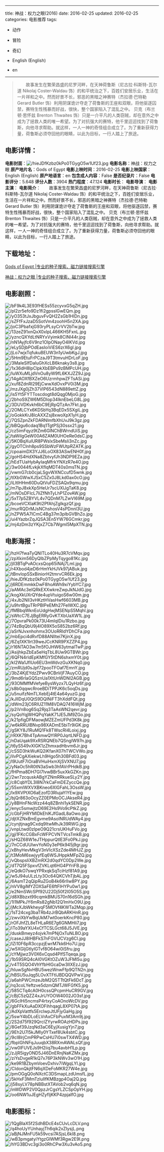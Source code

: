 
---
title: 神战：权力之眼(2016)
date: 2016-02-25
updated: 2016-02-25
categories: 电影推荐
tags:
- 动作
- 冒险
- 奇幻

- English (English)
- en
---


> 　　故事发生在繁荣昌盛的尼罗河畔，在天神荷鲁斯（尼古拉·科斯特-瓦尔道 Nikolaj Coster-Waldau 饰）的和平统治之下，百姓们安居乐业，生活在一片祥和之中。然而好景不长，邪恶的黑暗之神赛特（杰拉德·巴特勒 Gerard Butler 饰）利用阴谋诡计夺走了荷鲁斯的王座和双眼，将他驱逐囚禁，赛特生性残暴而好战，很快，整个国家陷入了混乱之中。  贝克（布兰顿·思怀兹 Brenton Thwaites 饰）只是一介平凡的人类窃贼，却在意外之中成为了拯救人类的唯一希望。为了对抗强大的赛特，他千里迢迢找到了荷鲁斯，向他寻求帮助。就这样，一人一神的奇怪组合成立了。为了重新获得力量，荷鲁斯必须夺回他的眼睛，以此为目标，一行人踏上了旅途。

## **电影详情**：

**电影封面**：<img src="https://image.tmdb.org/t/p/w200/hieJDfKzbz0kPo0TGygO5w1Uf23.jpg" alt="/hieJDfKzbz0kPo0TGygO5w1Uf23.jpg" title="/hieJDfKzbz0kPo0TGygO5w1Uf23.jpg">
**电影名称**：神战：权力之眼
**原产地片名**：Gods of Egypt
**电影上映时间**：2016-02-25
**电影上映国家**：English (English)
**原产地语言**：en
**包含成人内容**：False
**是否纪录片**：False
**电影评分**：5.648
**评分人数**：3904
**热门程度**：47.124
**电影时长**：
**电影导演**：
**电影主演**：
**电影简介**：　　故事发生在繁荣昌盛的尼罗河畔，在天神荷鲁斯（尼古拉·科斯特-瓦尔道 Nikolaj Coster-Waldau 饰）的和平统治之下，百姓们安居乐业，生活在一片祥和之中。然而好景不长，邪恶的黑暗之神赛特（杰拉德·巴特勒 Gerard Butler 饰）利用阴谋诡计夺走了荷鲁斯的王座和双眼，将他驱逐囚禁，赛特生性残暴而好战，很快，整个国家陷入了混乱之中。  贝克（布兰顿·思怀兹 Brenton Thwaites 饰）只是一介平凡的人类窃贼，却在意外之中成为了拯救人类的唯一希望。为了对抗强大的赛特，他千里迢迢找到了荷鲁斯，向他寻求帮助。就这样，一人一神的奇怪组合成立了。为了重新获得力量，荷鲁斯必须夺回他的眼睛，以此为目标，一行人踏上了旅途。

## **下载地址**：
[Gods of Egypt |专业的种子搜索、磁力链接搜索引擎](https://movie.amd794.com:2083/?search=Gods%20of%20Egypt&ordering=&mode=match_phrase&page_size=10&page=1)

[神战：权力之眼 |专业的种子搜索、磁力链接搜索引擎](https://movie.amd794.com:2083/?search=%E7%A5%9E%E6%88%98%EF%BC%9A%E6%9D%83%E5%8A%9B%E4%B9%8B%E7%9C%BC&ordering=&mode=match_phrase&page_size=10&page=1)
 

## **电影剧照**：
<img src="https://image.tmdb.org/t/p/original/bF9k4L3E93fHESs55zcyvxG5qZH.jpg" alt="/bF9k4L3E93fHESs55zcyvxG5qZH.jpg" title="/bF9k4L3E93fHESs55zcyvxG5qZH.jpg"><img src="https://image.tmdb.org/t/p/original/pl2zr5efo9Dz1fi2gpsslGwEQm.jpg" alt="/pl2zr5efo9Dz1fi2gpsslGwEQm.jpg" title="/pl2zr5efo9Dz1fi2gpsslGwEQm.jpg"><img src="https://image.tmdb.org/t/p/original/yO353tJxJbguvFvQH2ZsGb1HIDn.jpg" alt="/yO353tJxJbguvFvQH2ZsGb1HIDn.jpg" title="/yO353tJxJbguvFvQH2ZsGb1HIDn.jpg"><img src="https://image.tmdb.org/t/p/original/sZFfFxJzaD5SotVm4zoohH5n2XA.jpg" alt="/sZFfFxJzaD5SotVm4zoohH5n2XA.jpg" title="/sZFfFxJzaD5SotVm4zoohH5n2XA.jpg"><img src="https://image.tmdb.org/t/p/original/joC3PbafxjG93ryPLsyCrVV2bTw.jpg" alt="/joC3PbafxjG93ryPLsyCrVV2bTw.jpg" title="/joC3PbafxjG93ryPLsyCrVV2bTw.jpg"><img src="https://image.tmdb.org/t/p/original/13zeZ91xnQxX0xIpL466KH5FxnL.jpg" alt="/13zeZ91xnQxX0xIpL466KH5FxnL.jpg" title="/13zeZ91xnQxX0xIpL466KH5FxnL.jpg"><img src="https://image.tmdb.org/t/p/original/yzncQXYdLtNRYxVyimk8CINI44r.jpg" alt="/yzncQXYdLtNRYxVyimk8CINI44r.jpg" title="/yzncQXYdLtNRYxVyimk8CINI44r.jpg"><img src="https://image.tmdb.org/t/p/original/nN1Ayjfc6V9nz1OIpONayO4IKVd.jpg" alt="/nN1Ayjfc6V9nz1OIpONayO4IKVd.jpg" title="/nN1Ayjfc6V9nz1OIpONayO4IKVd.jpg"><img src="https://image.tmdb.org/t/p/original/eLySDjbPOdEasIoiViES6zrX6gl.jpg" alt="/eLySDjbPOdEasIoiViES6zrX6gl.jpg" title="/eLySDjbPOdEasIoiViES6zrX6gl.jpg"><img src="https://image.tmdb.org/t/p/original/jLo7wjxTqfukuBEUW3n1yUwbKgJ.jpg" alt="/jLo7wjxTqfukuBEUW3n1yUwbKgJ.jpg" title="/jLo7wjxTqfukuBEUW3n1yUwbKgJ.jpg"><img src="https://image.tmdb.org/t/p/original/5Hm9EtuFrPCzaJ9T3tmvuHDrLoF.jpg" alt="/5Hm9EtuFrPCzaJ9T3tmvuHDrLoF.jpg" title="/5Hm9EtuFrPCzaJ9T3tmvuHDrLoF.jpg"><img src="https://image.tmdb.org/t/p/original/3MaIeSIfDaIuGhXcLB6knaky3s8.jpg" alt="/3MaIeSIfDaIuGhXcLB6knaky3s8.jpg" title="/3MaIeSIfDaIuGhXcLB6knaky3s8.jpg"><img src="https://image.tmdb.org/t/p/original/1x36dH8IpClpkXbEBPs9zBMPcUH.jpg" alt="/1x36dH8IpClpkXbEBPs9zBMPcUH.jpg" title="/1x36dH8IpClpkXbEBPs9zBMPcUH.jpg"><img src="https://image.tmdb.org/t/p/original/luWXuMLjdVnOu8yW9fL6KXJZZ9J.jpg" alt="/luWXuMLjdVnOu8yW9fL6KXJZZ9J.jpg" title="/luWXuMLjdVnOu8yW9fL6KXJZZ9J.jpg"><img src="https://image.tmdb.org/t/p/original/14gAOXfBXZeO6UzrmhpwZFTsASi.jpg" alt="/14gAOXfBXZeO6UzrmhpwZFTsASi.jpg" title="/14gAOXfBXZeO6UzrmhpwZFTsASi.jpg"><img src="https://image.tmdb.org/t/p/original/xuf8ZdnRI29EjCwwXdOvxPV0i3M.jpg" alt="/xuf8ZdnRI29EjCwwXdOvxPV0i3M.jpg" title="/xuf8ZdnRI29EjCwwXdOvxPV0i3M.jpg"><img src="https://image.tmdb.org/t/p/original/mzJXg0jZh37VlP6543dN889ettZ.jpg" alt="/mzJXg0jZh37VlP6543dN889ettZ.jpg" title="/mzJXg0jZh37VlP6543dN889ettZ.jpg"><img src="https://image.tmdb.org/t/p/original/is5Yt5FYTToscdogt8dQqg0MjoG.jpg" alt="/is5Yt5FYTToscdogt8dQqg0MjoG.jpg" title="/is5Yt5FYTToscdogt8dQqg0MjoG.jpg"><img src="https://image.tmdb.org/t/p/original/2bhoS9ZW6M5Dlop34IknEbeLG8L.jpg" alt="/2bhoS9ZW6M5Dlop34IknEbeLG8L.jpg" title="/2bhoS9ZW6M5Dlop34IknEbeLG8L.jpg"><img src="https://image.tmdb.org/t/p/original/3DUVDKvkh6bC9EjRpQTzAn7Fkt.jpg" alt="/3DUVDKvkh6bC9EjRpQTzAn7Fkt.jpg" title="/3DUVDKvkh6bC9EjRpQTzAn7Fkt.jpg"><img src="https://image.tmdb.org/t/p/original/2OMLCYx6KDSbYq3BqEDx5SXgiL.jpg" alt="/2OMLCYx6KDSbYq3BqEDx5SXgiL.jpg" title="/2OMLCYx6KDSbYq3BqEDx5SXgiL.jpg"><img src="https://image.tmdb.org/t/p/original/oGokkKrJ8lcAXXZsj8xwoXpX1yH.jpg" alt="/oGokkKrJ8lcAXXZsj8xwoXpX1yH.jpg" title="/oGokkKrJ8lcAXXZsj8xwoXpX1yH.jpg"><img src="https://image.tmdb.org/t/p/original/7QSZpnZkFDARNImfbXhUvJ9k3gz.jpg" alt="/7QSZpnZkFDARNImfbXhUvJ9k3gz.jpg" title="/7QSZpnZkFDARNImfbXhUvJ9k3gz.jpg"><img src="https://image.tmdb.org/t/p/original/bBQgu6cdaq1Bq1TgtPSj30ssx21.jpg" alt="/bBQgu6cdaq1Bq1TgtPSj30ssx21.jpg" title="/bBQgu6cdaq1Bq1TgtPSj30ssx21.jpg"><img src="https://image.tmdb.org/t/p/original/cz5imFqyz9tZm6GlNChBWrndUiS.jpg" alt="/cz5imFqyz9tZm6GlNChBWrndUiS.jpg" title="/cz5imFqyz9tZm6GlNChBWrndUiS.jpg"><img src="https://image.tmdb.org/t/p/original/taWiIgGeW00A6ZAM0UHOeRe0dsC.jpg" alt="/taWiIgGeW00A6ZAM0UHOeRe0dsC.jpg" title="/taWiIgGeW00A6ZAM0UHOeRe0dsC.jpg"><img src="https://image.tmdb.org/t/p/original/5KOBqXulUR8PWslxSbeMsIi3nZc.jpg" alt="/5KOBqXulUR8PWslxSbeMsIi3nZc.jpg" title="/5KOBqXulUR8PWslxSbeMsIi3nZc.jpg"><img src="https://image.tmdb.org/t/p/original/gyOTClnh8ps9SSbWzFWUtpRZATK.jpg" alt="/gyOTClnh8ps9SSbWzFWUtpRZATK.jpg" title="/gyOTClnh8ps9SSbWzFWUtpRZATK.jpg"><img src="https://image.tmdb.org/t/p/original/cpoaimDX3YJJ6LoOX83ASwENH0f.jpg" alt="/cpoaimDX3YJJ6LoOX83ASwENH0f.jpg" title="/cpoaimDX3YJJ6LoOX83ASwENH0f.jpg"><img src="https://image.tmdb.org/t/p/original/goHS4HdXNa8ZbtvyfJh3NDP9EZa.jpg" alt="/goHS4HdXNa8ZbtvyfJh3NDP9EZa.jpg" title="/goHS4HdXNa8ZbtvyfJh3NDP9EZa.jpg"><img src="https://image.tmdb.org/t/p/original/hEdTUaHybAyIaqMfrkYNXzR7e4O.jpg" alt="/hEdTUaHybAyIaqMfrkYNXzR7e4O.jpg" title="/hEdTUaHybAyIaqMfrkYNXzR7e4O.jpg"><img src="https://image.tmdb.org/t/p/original/3w0044fLvkjkXflqMDT40s0msTN.jpg" alt="/3w0044fLvkjkXflqMDT40s0msTN.jpg" title="/3w0044fLvkjkXflqMDT40s0msTN.jpg"><img src="https://image.tmdb.org/t/p/original/vwmG7cb0cjaLSgvWXNCcufD5wnk.jpg" alt="/vwmG7cb0cjaLSgvWXNCcufD5wnk.jpg" title="/vwmG7cb0cjaLSgvWXNCcufD5wnk.jpg"><img src="https://image.tmdb.org/t/p/original/tlXbGWwXJSxC5Zx0J8Lkd0ax0cO.jpg" alt="/tlXbGWwXJSxC5Zx0J8Lkd0ax0cO.jpg" title="/tlXbGWwXJSxC5Zx0J8Lkd0ax0cO.jpg"><img src="https://image.tmdb.org/t/p/original/iLltIHHm60DuQtVuFDZSAQx9qmu.jpg" alt="/iLltIHHm60DuQtVuFDZSAQx9qmu.jpg" title="/iLltIHHm60DuQtVuFDZSAQx9qmu.jpg"><img src="https://image.tmdb.org/t/p/original/m7IpJ8xkXp5HeUr7scUXlJgTaK8.jpg" alt="/m7IpJ8xkXp5HeUr7scUXlJgTaK8.jpg" title="/m7IpJ8xkXp5HeUr7scUXlJgTaK8.jpg"><img src="https://image.tmdb.org/t/p/original/mNOsDFIcL7IiZfNhTyLhP1ZovAW.jpg" alt="/mNOsDFIcL7IiZfNhTyLhP1ZovAW.jpg" title="/mNOsDFIcL7IiZfNhTyLhP1ZovAW.jpg"><img src="https://image.tmdb.org/t/p/original/5xT7p5ZBYVL4v7QDnM7LZwVI69M.jpg" alt="/5xT7p5ZBYVL4v7QDnM7LZwVI69M.jpg" title="/5xT7p5ZBYVL4v7QDnM7LZwVI69M.jpg"><img src="https://image.tmdb.org/t/p/original/bcoeVCXlaK9ti2PfAhjZglkgzQf.jpg" alt="/bcoeVCXlaK9ti2PfAhjZglkgzQf.jpg" title="/bcoeVCXlaK9ti2PfAhjZglkgzQf.jpg"><img src="https://image.tmdb.org/t/p/original/murRQDrMJsNChshosV4sPDnnl3U.jpg" alt="/murRQDrMJsNChshosV4sPDnnl3U.jpg" title="/murRQDrMJsNChshosV4sPDnnl3U.jpg"><img src="https://image.tmdb.org/t/p/original/nZPW5A7ICmC4Bg37m3pIbGVBhZo.jpg" alt="/nZPW5A7ICmC4Bg37m3pIbGVBhZo.jpg" title="/nZPW5A7ICmC4Bg37m3pIbGVBhZo.jpg"><img src="https://image.tmdb.org/t/p/original/ui4YazbrZqJQSA3En5YW76GCmkr.jpg" alt="/ui4YazbrZqJQSA3En5YW76GCmkr.jpg" title="/ui4YazbrZqJQSA3En5YW76GCmkr.jpg"><img src="https://image.tmdb.org/t/p/original/mj4zDm3zYKjxZ7Cb7Wgml5MpXTN.jpg" alt="/mj4zDm3zYKjxZ7Cb7Wgml5MpXTN.jpg" title="/mj4zDm3zYKjxZ7Cb7Wgml5MpXTN.jpg">

## **电影海报**：
<img src="https://image.tmdb.org/t/p/original/hzH7fwaTyQNITLo40Hu3R7cVMqv.jpg" alt="/hzH7fwaTyQNITLo40Hu3R7cVMqv.jpg" title="/hzH7fwaTyQNITLo40Hu3R7cVMqv.jpg"><img src="https://image.tmdb.org/t/p/original/zpXkim56DyQIbZPpMyTqygo81Kc.jpg" alt="/zpXkim56DyQIbZPpMyTqygo81Kc.jpg" title="/zpXkim56DyQIbZPpMyTqygo81Kc.jpg"><img src="https://image.tmdb.org/t/p/original/jlI3BTqPvAOcxsQop65iNAj7Lml.jpg" alt="/jlI3BTqPvAOcxsQop65iNAj7Lml.jpg" title="/jlI3BTqPvAOcxsQop65iNAj7Lml.jpg"><img src="https://image.tmdb.org/t/p/original/r4Xbod4jeD6rHmYkHJVk97jABuk.jpg" alt="/r4Xbod4jeD6rHmYkHJVk97jABuk.jpg" title="/r4Xbod4jeD6rHmYkHJVk97jABuk.jpg"><img src="https://image.tmdb.org/t/p/original/tBnvlopSSxBiniorH2tmrvCR6Ek.jpg" alt="/tBnvlopSSxBiniorH2tmrvCR6Ek.jpg" title="/tBnvlopSSxBiniorH2tmrvCR6Ek.jpg"><img src="https://image.tmdb.org/t/p/original/hieJDfKzbz0kPo0TGygO5w1Uf23.jpg" alt="/hieJDfKzbz0kPo0TGygO5w1Uf23.jpg" title="/hieJDfKzbz0kPo0TGygO5w1Uf23.jpg"><img src="https://image.tmdb.org/t/p/original/j6RDEmmkkDwF8hoAWh9xiYybYC7.jpg" alt="/j6RDEmmkkDwF8hoAWh9xiYybYC7.jpg" title="/j6RDEmmkkDwF8hoAWh9xiYybYC7.jpg"><img src="https://image.tmdb.org/t/p/original/aAMAc3eIQRkEXXwkreZwpJkNJdG.jpg" alt="/aAMAc3eIQRkEXXwkreZwpJkNJdG.jpg" title="/aAMAc3eIQRkEXXwkreZwpJkNJdG.jpg"><img src="https://image.tmdb.org/t/p/original/kogXkUXrQYde4upVtuigoS6w00m.jpg" alt="/kogXkUXrQYde4upVtuigoS6w00m.jpg" title="/kogXkUXrQYde4upVtuigoS6w00m.jpg"><img src="https://image.tmdb.org/t/p/original/4xJb2Nll3vHKztHVasHwf6603MB.jpg" alt="/4xJb2Nll3vHKztHVasHwf6603MB.jpg" title="/4xJb2Nll3vHKztHVasHwf6603MB.jpg"><img src="https://image.tmdb.org/t/p/original/u9hrtBguTRrPBIPeEMh27FelWXC.jpg" alt="/u9hrtBguTRrPBIPeEMh27FelWXC.jpg" title="/u9hrtBguTRrPBIPeEMh27FelWXC.jpg"><img src="https://image.tmdb.org/t/p/original/fMBbqWknEoUdgHwjMSENpS5Mqhl.jpg" alt="/fMBbqWknEoUdgHwjMSENpS5Mqhl.jpg" title="/fMBbqWknEoUdgHwjMSENpS5Mqhl.jpg"><img src="https://image.tmdb.org/t/p/original/sWtcC7EJjBgERRyGvKTXbUaXW1L.jpg" alt="/sWtcC7EJjBgERRyGvKTXbUaXW1L.jpg" title="/sWtcC7EJjBgERRyGvKTXbUaXW1L.jpg"><img src="https://image.tmdb.org/t/p/original/7OpvraPk00k73U4mIqIDiu1Rzbo.jpg" alt="/7OpvraPk00k73U4mIqIDiu1Rzbo.jpg" title="/7OpvraPk00k73U4mIqIDiu1Rzbo.jpg"><img src="https://image.tmdb.org/t/p/original/74zBqQbU9j4lO89X5oS852bz6Rf.jpg" alt="/74zBqQbU9j4lO89X5oS852bz6Rf.jpg" title="/74zBqQbU9j4lO89X5oS852bz6Rf.jpg"><img src="https://image.tmdb.org/t/p/original/aSrNJvxnhohmx3OUoRRIdYDhCFa.jpg" alt="/aSrNJvxnhohmx3OUoRRIdYDhCFa.jpg" title="/aSrNJvxnhohmx3OUoRRIdYDhCFa.jpg"><img src="https://image.tmdb.org/t/p/original/mbEpci4dRvfD88ANlltei7KjinX.jpg" alt="/mbEpci4dRvfD88ANlltei7KjinX.jpg" title="/mbEpci4dRvfD88ANlltei7KjinX.jpg"><img src="https://image.tmdb.org/t/p/original/6Zq1XK1lrt39weJCcKNR9PXZZP4.jpg" alt="/6Zq1XK1lrt39weJCcKNR9PXZZP4.jpg" title="/6Zq1XK1lrt39weJCcKNR9PXZZP4.jpg"><img src="https://image.tmdb.org/t/p/original/r16NTAO3w7m5fOJHW63ytmalTwP.jpg" alt="/r16NTAO3w7m5fOJHW63ytmalTwP.jpg" title="/r16NTAO3w7m5fOJHW63ytmalTwP.jpg"><img src="https://image.tmdb.org/t/p/original/AsijhkpZbEa5eHqTbL8Uw9GTBWr.jpg" alt="/AsijhkpZbEa5eHqTbL8Uw9GTBWr.jpg" title="/AsijhkpZbEa5eHqTbL8Uw9GTBWr.jpg"><img src="https://image.tmdb.org/t/p/original/6QFN4rldEpKMfGY5tDN6shxmY0t.jpg" alt="/6QFN4rldEpKMfGY5tDN6shxmY0t.jpg" title="/6QFN4rldEpKMfGY5tDN6shxmY0t.jpg"><img src="https://image.tmdb.org/t/p/original/kI2Wa1JflUo6EU3mWdvzGuXKNq0.jpg" alt="/kI2Wa1JflUo6EU3mWdvzGuXKNq0.jpg" title="/kI2Wa1JflUo6EU3mWdvzGuXKNq0.jpg"><img src="https://image.tmdb.org/t/p/original/zmRUjd0sJpf72pooTFOaf7EmnY.jpg" alt="/zmRUjd0sJpf72pooTFOaf7EmnY.jpg" title="/zmRUjd0sJpf72pooTFOaf7EmnY.jpg"><img src="https://image.tmdb.org/t/p/original/3bZ4KjEYdzZPwv9CBnVjF7AuyCO.jpg" alt="/3bZ4KjEYdzZPwv9CBnVjF7AuyCO.jpg" title="/3bZ4KjEYdzZPwv9CBnVjF7AuyCO.jpg"><img src="https://image.tmdb.org/t/p/original/9md6rlaGQ5znUa1XtUnWDNl2AGB.jpg" alt="/9md6rlaGQ5znUa1XtUnWDNl2AGB.jpg" title="/9md6rlaGQ5znUa1XtUnWDNl2AGB.jpg"><img src="https://image.tmdb.org/t/p/original/93OMMfMVefyeBysWyzx7LQyHz6f.jpg" alt="/93OMMfMVefyeBysWyzx7LQyHz6f.jpg" title="/93OMMfMVefyeBysWyzx7LQyHz6f.jpg"><img src="https://image.tmdb.org/t/p/original/s8b0qqwcRroeBDiTPPJK6c5oqDs.jpg" alt="/s8b0qqwcRroeBDiTPPJK6c5oqDs.jpg" title="/s8b0qqwcRroeBDiTPPJK6c5oqDs.jpg"><img src="https://image.tmdb.org/t/p/original/u5nuifzNmTLXebEj4tE4a64yuzG.jpg" alt="/u5nuifzNmTLXebEj4tE4a64yuzG.jpg" title="/u5nuifzNmTLXebEj4tE4a64yuzG.jpg"><img src="https://image.tmdb.org/t/p/original/kJlIDqU0QtS9DQINiFT3hXddFQt.jpg" alt="/kJlIDqU0QtS9DQINiFT3hXddFQt.jpg" title="/kJlIDqU0QtS9DQINiFT3hXddFQt.jpg"><img src="https://image.tmdb.org/t/p/original/dWm23jC6RIUZ11M8VDAQ7416WjM.jpg" alt="/dWm23jC6RIUZ11M8VDAQ7416WjM.jpg" title="/dWm23jC6RIUZ11M8VDAQ7416WjM.jpg"><img src="https://image.tmdb.org/t/p/original/p2iVn8og6Sq2Rjq3TaAsWN2qevr.jpg" alt="/p2iVn8og6Sq2Rjq3TaAsWN2qevr.jpg" title="/p2iVn8og6Sq2Rjq3TaAsWN2qevr.jpg"><img src="https://image.tmdb.org/t/p/original/syQoYqjWHQPqYakK71JE5JM9ZGo.jpg" alt="/syQoYqjWHQPqYakK71JE5JM9ZGo.jpg" title="/syQoYqjWHQPqYakK71JE5JM9ZGo.jpg"><img src="https://image.tmdb.org/t/p/original/k21pfigDFMaowjMZEZmUFPd3K8k.jpg" alt="/k21pfigDFMaowjMZEZmUFPd3K8k.jpg" title="/k21pfigDFMaowjMZEZmUFPd3K8k.jpg"><img src="https://image.tmdb.org/t/p/original/w6kRRUlBNvp98XADmE5biTr9iGK.jpg" alt="/w6kRRUlBNvp98XADmE5biTr9iGK.jpg" title="/w6kRRUlBNvp98XADmE5biTr9iGK.jpg"><img src="https://image.tmdb.org/t/p/original/gSKY8J1RuMQ1Fk8TWscRl4Loixj.jpg" alt="/gSKY8J1RuMQ1Fk8TWscRl4Loixj.jpg" title="/gSKY8J1RuMQ1Fk8TWscRl4Loixj.jpg"><img src="https://image.tmdb.org/t/p/original/rRXK7Bh4TpAmwQYlRP0JqrtLNFD.jpg" alt="/rRXK7Bh4TpAmwQYlRP0JqrtLNFD.jpg" title="/rRXK7Bh4TpAmwQYlRP0JqrtLNFD.jpg"><img src="https://image.tmdb.org/t/p/original/nDaUqak9XxRSRQNEb7QSngIW97n.jpg" alt="/nDaUqak9XxRSRQNEb7QSngIW97n.jpg" title="/nDaUqak9XxRSRQNEb7QSngIW97n.jpg"><img src="https://image.tmdb.org/t/p/original/t6yS549vXlGK1zZhmxadHbvm6Jr.jpg" alt="/t6yS549vXlGK1zZhmxadHbvm6Jr.jpg" title="/t6yS549vXlGK1zZhmxadHbvm6Jr.jpg"><img src="https://image.tmdb.org/t/p/original/cSSD3hkWuKQ2iKfanX07hTWCVWo.jpg" alt="/cSSD3hkWuKQ2iKfanX07hTWCVWo.jpg" title="/cSSD3hkWuKQ2iKfanX07hTWCVWo.jpg"><img src="https://image.tmdb.org/t/p/original/ilvPCgAXiekwLh9Hgo5h30BFd03.jpg" alt="/ilvPCgAXiekwLh9Hgo5h30BFd03.jpg" title="/ilvPCgAXiekwLh9Hgo5h30BFd03.jpg"><img src="https://image.tmdb.org/t/p/original/l9UutF7iOraBVHuiHxmXjSVXNU7.jpg" alt="/l9UutF7iOraBVHuiHxmXjSVXNU7.jpg" title="/l9UutF7iOraBVHuiHxmXjSVXNU7.jpg"><img src="https://image.tmdb.org/t/p/original/yNaOc5hR0tN3aSwb3hfAVrPHdkB.jpg" alt="/yNaOc5hR0tN3aSwb3hfAVrPHdkB.jpg" title="/yNaOc5hR0tN3aSwb3hfAVrPHdkB.jpg"><img src="https://image.tmdb.org/t/p/original/fHPma8DH7GI7IvwBBr5uxXkGZKn.jpg" alt="/fHPma8DH7GI7IvwBBr5uxXkGZKn.jpg" title="/fHPma8DH7GI7IvwBBr5uxXkGZKn.jpg"><img src="https://image.tmdb.org/t/p/original/2wr7zcquskABgYZNmRRkueSLy2Y.jpg" alt="/2wr7zcquskABgYZNmRRkueSLy2Y.jpg" title="/2wr7zcquskABgYZNmRRkueSLy2Y.jpg"><img src="https://image.tmdb.org/t/p/original/c8CqbYDL3I8N7rkCaFmDEZyccQe.jpg" alt="/c8CqbYDL3I8N7rkCaFmDEZyccQe.jpg" title="/c8CqbYDL3I8N7rkCaFmDEZyccQe.jpg"><img src="https://image.tmdb.org/t/p/original/55xmlWXVXBKneo6XlGFahL3OssW.jpg" alt="/55xmlWXVXBKneo6XlGFahL3OssW.jpg" title="/55xmlWXVXBKneo6XlGFahL3OssW.jpg"><img src="https://image.tmdb.org/t/p/original/lx9XVPtXO6aEzofD3RlujaYIYEw.jpg" alt="/lx9XVPtXO6aEzofD3RlujaYIYEw.jpg" title="/lx9XVPtXO6aEzofD3RlujaYIYEw.jpg"><img src="https://image.tmdb.org/t/p/original/bjQr863oOcyZZ0EPMoOCJAkseR4.jpg" alt="/bjQr863oOcyZZ0EPMoOCJAkseR4.jpg" title="/bjQr863oOcyZZ0EPMoOCJAkseR4.jpg"><img src="https://image.tmdb.org/t/p/original/y8BHnFNcWzz44q8ZBnhl1ykSENR.jpg" alt="/y8BHnFNcWzz44q8ZBnhl1ykSENR.jpg" title="/y8BHnFNcWzz44q8ZBnhl1ykSENR.jpg"><img src="https://image.tmdb.org/t/p/original/enyc5smwjtzD69E2Hs9Vo9cPtkZ.jpg" alt="/enyc5smwjtzD69E2Hs9Vo9cPtkZ.jpg" title="/enyc5smwjtzD69E2Hs9Vo9cPtkZ.jpg"><img src="https://image.tmdb.org/t/p/original/cGbFjHRYMIDkEhlKJfGadL8aOwo.jpg" alt="/cGbFjHRYMIDkEhlKJfGadL8aOwo.jpg" title="/cGbFjHRYMIDkEhlKJfGadL8aOwo.jpg"><img src="https://image.tmdb.org/t/p/original/djtXZNxBmEgvme9AsoINRUdWAy4.jpg" alt="/djtXZNxBmEgvme9AsoINRUdWAy4.jpg" title="/djtXZNxBmEgvme9AsoINRUdWAy4.jpg"><img src="https://image.tmdb.org/t/p/original/cynjtjnag9Cxdq9ItwMhJk39RWG.jpg" alt="/cynjtjnag9Cxdq9ItwMhJk39RWG.jpg" title="/cynjtjnag9Cxdq9ItwMhJk39RWG.jpg"><img src="https://image.tmdb.org/t/p/original/vnpLtwd0zIpeO9Q21crsUKHuFVo.jpg" alt="/vnpLtwd0zIpeO9Q21crsUKHuFVo.jpg" title="/vnpLtwd0zIpeO9Q21crsUKHuFVo.jpg"><img src="https://image.tmdb.org/t/p/original/gji1FKcCGBxFcWFPCVNTVcsTmkB.jpg" alt="/gji1FKcCGBxFcWFPCVNTVcsTmkB.jpg" title="/gji1FKcCGBxFcWFPCVNTVcsTmkB.jpg"><img src="https://image.tmdb.org/t/p/original/sHQZ68W1eJTHppurQtlE3Fo0PkJ.jpg" alt="/sHQZ68W1eJTHppurQtlE3Fo0PkJ.jpg" title="/sHQZ68W1eJTHppurQtlE3Fo0PkJ.jpg"><img src="https://image.tmdb.org/t/p/original/7nCCdUUIwvYoN0y3eP6k945j9gr.jpg" alt="/7nCCdUUIwvYoN0y3eP6k945j9gr.jpg" title="/7nCCdUUIwvYoN0y3eP6k945j9gr.jpg"><img src="https://image.tmdb.org/t/p/original/xBhyHevMkgV3nVIcXSzZde4MHJZ.jpg" alt="/xBhyHevMkgV3nVIcXSzZde4MHJZ.jpg" title="/xBhyHevMkgV3nVIcXSzZde4MHJZ.jpg"><img src="https://image.tmdb.org/t/p/original/t3MoM6swjyyfEq6WSJHppkMFpZQ.jpg" alt="/t3MoM6swjyyfEq6WSJHppkMFpZQ.jpg" title="/t3MoM6swjyyfEq6WSJHppkMFpZQ.jpg"><img src="https://image.tmdb.org/t/p/original/vQbspsIiXBZmRX2d0qdYC0Dp2We.jpg" alt="/vQbspsIiXBZmRX2d0qdYC0Dp2We.jpg" title="/vQbspsIiXBZmRX2d0qdYC0Dp2We.jpg"><img src="https://image.tmdb.org/t/p/original/dT7Q5FSpxvfZVKLqt6HG4PYriFB.jpg" alt="/dT7Q5FSpxvfZVKLqt6HG4PYriFB.jpg" title="/dT7Q5FSpxvfZVKLqt6HG4PYriFB.jpg"><img src="https://image.tmdb.org/t/p/original/eQdkO7swqYPRxqkSqTciHzf81A9.jpg" alt="/eQdkO7swqYPRxqkSqTciHzf81A9.jpg" title="/eQdkO7swqYPRxqkSqTciHzf81A9.jpg"><img src="https://image.tmdb.org/t/p/original/w5J94uULzLty3Oc64QKCVhTjbAL.jpg" alt="/w5J94uULzLty3Oc64QKCVhTjbAL.jpg" title="/w5J94uULzLty3Oc64QKCVhTjbAL.jpg"><img src="https://image.tmdb.org/t/p/original/6AsmT2qQipRuZGoB4k66rllw8PY.jpg" alt="/6AsmT2qQipRuZGoB4k66rllw8PY.jpg" title="/6AsmT2qQipRuZGoB4k66rllw8PY.jpg"><img src="https://image.tmdb.org/t/p/original/nVV8giMYZOXSaFE6ftFlHYPu0w1.jpg" alt="/nVV8giMYZOXSaFE6ftFlHYPu0w1.jpg" title="/nVV8giMYZOXSaFE6ftFlHYPu0w1.jpg"><img src="https://image.tmdb.org/t/p/original/e2NmSWcSPf92U22Dj50f2l05O5S.jpg" alt="/e2NmSWcSPf92U22Dj50f2l05O5S.jpg" title="/e2NmSWcSPf92U22Dj50f2l05O5S.jpg"><img src="https://image.tmdb.org/t/p/original/d8XBbzxt99cqmkBMUS70n16dSGh.jpg" alt="/d8XBbzxt99cqmkBMUS70n16dSGh.jpg" title="/d8XBbzxt99cqmkBMUS70n16dSGh.jpg"><img src="https://image.tmdb.org/t/p/original/1I1MPkJY6mRs82gNb12Q1mHxO9U.jpg" alt="/1I1MPkJY6mRs82gNb12Q1mHxO9U.jpg" title="/1I1MPkJY6mRs82gNb12Q1mHxO9U.jpg"><img src="https://image.tmdb.org/t/p/original/jMcXJbWkheyqF5MOVf4KWTa2Mqp.jpg" alt="/jMcXJbWkheyqF5MOVf4KWTa2Mqp.jpg" title="/jMcXJbWkheyqF5MOVf4KWTa2Mqp.jpg"><img src="https://image.tmdb.org/t/p/original/1sT24cxg3baTRb4zJrBQbARKHnR.jpg" alt="/1sT24cxg3baTRb4zJrBQbARKHnR.jpg" title="/1sT24cxg3baTRb4zJrBQbARKHnR.jpg"><img src="https://image.tmdb.org/t/p/original/zwviXbYwBqUkM7wt0oerkKncP80.jpg" alt="/zwviXbYwBqUkM7wt0oerkKncP80.jpg" title="/zwviXbYwBqUkM7wt0oerkKncP80.jpg"><img src="https://image.tmdb.org/t/p/original/rOFJhfZL8eTHLaR6E7g6GNMHli7.jpg" alt="/rOFJhfZL8eTHLaR6E7g6GNMHli7.jpg" title="/rOFJhfZL8eTHLaR6E7g6GNMHli7.jpg"><img src="https://image.tmdb.org/t/p/original/iTo39aYXU4xCfTCSLGct68J5JVE.jpg" alt="/iTo39aYXU4xCfTCSLGct68J5JVE.jpg" title="/iTo39aYXU4xCfTCSLGct68J5JVE.jpg"><img src="https://image.tmdb.org/t/p/original/duskBmeyz4ojvk7mPNjOxTuNLBO.jpg" alt="/duskBmeyz4ojvk7mPNjOxTuNLBO.jpg" title="/duskBmeyz4ojvk7mPNjOxTuNLBO.jpg"><img src="https://image.tmdb.org/t/p/original/caseJJ8lHBFkS7nFGVIJCVzg6CI.jpg" alt="/caseJJ8lHBFkS7nFGVIJCVzg6CI.jpg" title="/caseJJ8lHBFkS7nFGVIJCVzg6CI.jpg"><img src="https://image.tmdb.org/t/p/original/lZi10F6pR3ccpzjEwrM7kk6Ho7U.jpg" alt="/lZi10F6pR3ccpzjEwrM7kk6Ho7U.jpg" title="/lZi10F6pR3ccpzjEwrM7kk6Ho7U.jpg"><img src="https://image.tmdb.org/t/p/original/w5XGljGtIylGTvf8O64wi0iSfru.jpg" alt="/w5XGljGtIylGTvf8O64wi0iSfru.jpg" title="/w5XGljGtIylGTvf8O64wi0iSfru.jpg"><img src="https://image.tmdb.org/t/p/original/cYMjjwz3V0X6xCqsd4PlfSTqeqa.jpg" alt="/cYMjjwz3V0X6xCqsd4PlfSTqeqa.jpg" title="/cYMjjwz3V0X6xCqsd4PlfSTqeqa.jpg"><img src="https://image.tmdb.org/t/p/original/1b59SRQ4cAI0VGKtOZuW3JFMl5u.jpg" alt="/1b59SRQ4cAI0VGKtOZuW3JFMl5u.jpg" title="/1b59SRQ4cAI0VGKtOZuW3JFMl5u.jpg"><img src="https://image.tmdb.org/t/p/original/v4T5SQO4VhYfbHlGcaDw3IIXEzJ.jpg" alt="/v4T5SQO4VhYfbHlGcaDw3IIXEzJ.jpg" title="/v4T5SQO4VhYfbHlGcaDw3IIXEzJ.jpg"><img src="https://image.tmdb.org/t/p/original/hIuwSgNvHBU5wezWnwFfp9QTN2n.jpg" alt="/hIuwSgNvHBU5wezWnwFfp9QTN2n.jpg" title="/hIuwSgNvHBU5wezWnwFfp9QTN2n.jpg"><img src="https://image.tmdb.org/t/p/original/hBSU5uJqg5LOvXTFtIJBDQQVPwV.jpg" alt="/hBSU5uJqg5LOvXTFtIJBDQQVPwV.jpg" title="/hBSU5uJqg5LOvXTFtIJBDQQVPwV.jpg"><img src="https://image.tmdb.org/t/p/original/a6ahPWCmzeJbM2Q5TTtQtFk6DcT.jpg" alt="/a6ahPWCmzeJbM2Q5TTtQtFk6DcT.jpg" title="/a6ahPWCmzeJbM2Q5TTtQtFk6DcT.jpg"><img src="https://image.tmdb.org/t/p/original/rq3coLYeftzve5dzmQMTJWFGfK5.jpg" alt="/rq3coLYeftzve5dzmQMTJWFGfK5.jpg" title="/rq3coLYeftzve5dzmQMTJWFGfK5.jpg"><img src="https://image.tmdb.org/t/p/original/585CTq4cA0H0cssQPcpmHuCR9GV.jpg" alt="/585CTq4cA0H0cssQPcpmHuCR9GV.jpg" title="/585CTq4cA0H0cssQPcpmHuCR9GV.jpg"><img src="https://image.tmdb.org/t/p/original/cBjC5zQZZ4xJrUYOOW4002JO3sf.jpg" alt="/cBjC5zQZZ4xJrUYOOW4002JO3sf.jpg" title="/cBjC5zQZZ4xJrUYOOW4002JO3sf.jpg"><img src="https://image.tmdb.org/t/p/original/6GclHi5ncmsP4rtxyCoAOnoWcDV.jpg" alt="/6GclHi5ncmsP4rtxyCoAOnoWcDV.jpg" title="/6GclHi5ncmsP4rtxyCoAOnoWcDV.jpg"><img src="https://image.tmdb.org/t/p/original/gbFFkXuAaDXOFihhqagL8XP07tA.jpg" alt="/gbFFkXuAaDXOFihhqagL8XP07tA.jpg" title="/gbFFkXuAaDXOFihhqagL8XP07tA.jpg"><img src="https://image.tmdb.org/t/p/original/AdXpVattfs5ErclwpJtUFjyGaHg.jpg" alt="/AdXpVattfs5ErclwpJtUFjyGaHg.jpg" title="/AdXpVattfs5ErclwpJtUFjyGaHg.jpg"><img src="https://image.tmdb.org/t/p/original/5swY4bDLoELVrAxCFbPuxM3Am9j.jpg" alt="/5swY4bDLoELVrAxCFbPuxM3Am9j.jpg" title="/5swY4bDLoELVrAxCFbPuxM3Am9j.jpg"><img src="https://image.tmdb.org/t/p/original/2S2d75f929QrclZYyrwROAzHDPs.jpg" alt="/2S2d75f929QrclZYyrwROAzHDPs.jpg" title="/2S2d75f929QrclZYyrwROAzHDPs.jpg"><img src="https://image.tmdb.org/t/p/original/8Gef39JzqNd3aC6EyjXusigYjn7.jpg" alt="/8Gef39JzqNd3aC6EyjXusigYjn7.jpg" title="/8Gef39JzqNd3aC6EyjXusigYjn7.jpg"><img src="https://image.tmdb.org/t/p/original/9Eh2U7l5kJMIy0YTxef8Uk4sbtC.jpg" alt="/9Eh2U7l5kJMIy0YTxef8Uk4sbtC.jpg" title="/9Eh2U7l5kJMIy0YTxef8Uk4sbtC.jpg"><img src="https://image.tmdb.org/t/p/original/9cI8lrjCmPRPwCsHU7i0swTX4WD.jpg" alt="/9cI8lrjCmPRPwCsHU7i0swTX4WD.jpg" title="/9cI8lrjCmPRPwCsHU7i0swTX4WD.jpg"><img src="https://image.tmdb.org/t/p/original/fbpIGhNFqJuuqbX38RXmAWALsQf.jpg" alt="/fbpIGhNFqJuuqbX38RXmAWALsQf.jpg" title="/fbpIGhNFqJuuqbX38RXmAWALsQf.jpg"><img src="https://image.tmdb.org/t/p/original/vw0lFUVEJs9H2iiq7bu4avbH1Lp.jpg" alt="/vw0lFUVEJs9H2iiq7bu4avbH1Lp.jpg" title="/vw0lFUVEJs9H2iiq7bu4avbH1Lp.jpg"><img src="https://image.tmdb.org/t/p/original/zJjR5igyOND5J46DnERnjNaKZMx.jpg" alt="/zJjR5igyOND5J46DnERnjNaKZMx.jpg" title="/zJjR5igyOND5J46DnERnjNaKZMx.jpg"><img src="https://image.tmdb.org/t/p/original/ziYsDvgeR1kQ7x76P3kNWv3wO1H.jpg" alt="/ziYsDvgeR1kQ7x76P3kNWv3wO1H.jpg" title="/ziYsDvgeR1kQ7x76P3kNWv3wO1H.jpg"><img src="https://image.tmdb.org/t/p/original/ke9R1BZbymVoevDxhiv7iWgqLYI.jpg" alt="/ke9R1BZbymVoevDxhiv7iWgqLYI.jpg" title="/ke9R1BZbymVoevDxhiv7iWgqLYI.jpg"><img src="https://image.tmdb.org/t/p/original/CIdonQkjtFN6qXDeFoMKR27W4e.jpg" alt="/CIdonQkjtFN6qXDeFoMKR27W4e.jpg" title="/CIdonQkjtFN6qXDeFoMKR27W4e.jpg"><img src="https://image.tmdb.org/t/p/original/pmOGgQ0oNXctC3DSmapLzdUmsfL.jpg" alt="/pmOGgQ0oNXctC3DSmapLzdUmsfL.jpg" title="/pmOGgQ0oNXctC3DSmapLzdUmsfL.jpg"><img src="https://image.tmdb.org/t/p/original/5kHxF3MmTzluIlfKMBzgp4Oaj2Q.jpg" alt="/5kHxF3MmTzluIlfKMBzgp4Oaj2Q.jpg" title="/5kHxF3MmTzluIlfKMBzgp4Oaj2Q.jpg"><img src="https://image.tmdb.org/t/p/original/j58syLV78pNBBstXTAVob2vq6qN.jpg" alt="/j58syLV78pNBBstXTAVob2vq6qN.jpg" title="/j58syLV78pNBBstXTAVob2vq6qN.jpg"><img src="https://image.tmdb.org/t/p/original/inWDWP2V0QpzJrCgsYLZCSpOpYH.jpg" alt="/inWDWP2V0QpzJrCgsYLZCSpOpYH.jpg" title="/inWDWP2V0QpzJrCgsYLZCSpOpYH.jpg"><img src="https://image.tmdb.org/t/p/original/oo6NW1uJEgHZyfIjKKP4zpjaIfO.jpg" alt="/oo6NW1uJEgHZyfIjKKP4zpjaIfO.jpg" title="/oo6NW1uJEgHZyfIjKKP4zpjaIfO.jpg">

## **电影图标**：
<img src="https://image.tmdb.org/t/p/original/1QgBlaX5f2SdhBDcE4sCUvLcDLV.png" alt="/1QgBlaX5f2SdhBDcE4sCUvLcDLV.png" title="/1QgBlaX5f2SdhBDcE4sCUvLcDLV.png"><img src="https://image.tmdb.org/t/p/original/q4hoUyYUnhayjTh6qik2xZIysjL.png" alt="/q4hoUyYUnhayjTh6qik2xZIysjL.png" title="/q4hoUyYUnhayjTh6qik2xZIysjL.png"><img src="https://image.tmdb.org/t/p/original/aBjNJMnFU5k59vcsi7ASjsL6kI8.png" alt="/aBjNJMnFU5k59vcsi7ASjsL6kI8.png" title="/aBjNJMnFU5k59vcsi7ASjsL6kI8.png"><img src="https://image.tmdb.org/t/p/original/wB3pmgatyiYtgzGlWMf3Rgw2E9I.png" alt="/wB3pmgatyiYtgzGlWMf3Rgw2E9I.png" title="/wB3pmgatyiYtgzGlWMf3Rgw2E9I.png"><img src="https://image.tmdb.org/t/p/original/hYG3BDvc3gi3o0RhCPw3Xu3vAo5.png" alt="/hYG3BDvc3gi3o0RhCPw3Xu3vAo5.png" title="/hYG3BDvc3gi3o0RhCPw3Xu3vAo5.png">
